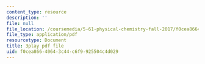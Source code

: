 ```yaml
---
content_type: resource
description: ''
file: null
file_location: /coursemedia/5-61-physical-chemistry-fall-2017/f0cea86640643c44c6f9925504c4d029_mPSDaN4AJl8.pdf
file_type: application/pdf
resourcetype: Document
title: 3play pdf file
uid: f0cea866-4064-3c44-c6f9-925504c4d029
---
```

